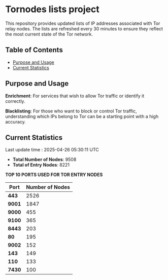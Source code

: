 # Tornodes lists project

This repository provides updated lists of IP addresses associated with Tor relay nodes. The lists are refreshed every 30 minutes to ensure they reflect the most current state of the Tor network.

## Table of Contents

- [Purpose and Usage](#purpose-and-usage)
- [Current Statistics](#current-statistics)


## Purpose and Usage

**Enrichment**: For services that wish to allow Tor traffic or identify it correctly.

**Blacklisting**: For those who want to block or control Tor traffic, understanding which IPs belong to Tor can be a starting point with a high accuracy.

## Current Statistics

Last update time : 2025-04-26 05:30:11 UTC

- **Total Number of Nodes**: 9508
- **Total of Entry Nodes**: 8221

**TOP 10 PORTS USED FOR TOR ENTRY NODES**

| **Port** | **Number of Nodes** |
|------|-----------------|
| **443**   | 2526  |
| **9001**   | 1847  |
| **9000**   | 455  |
| **9100**   | 365  |
| **8443**   | 203  |
| **80**   | 195  |
| **9002**   | 152  |
| **143**   | 149  |
| **110**   | 133  |
| **7430**   | 100  |

